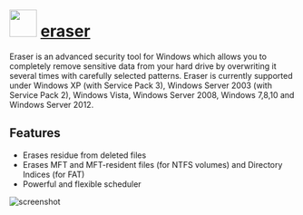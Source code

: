 # <img src="https://cdn.rawgit.com/majkinetor/chocolatey/master/eraser/icon.png" width="48" height="48"/> [eraser](https://chocolatey.org/packages/eraser)

Eraser is an advanced security tool for Windows which allows you to completely remove sensitive data from your hard drive by overwriting it several times with carefully selected patterns. Eraser is currently supported under Windows XP (with Service Pack 3), Windows Server 2003 (with Service Pack 2), Windows Vista, Windows Server 2008, Windows 7,8,10 and Windows Server 2012.

## Features

- Erases residue from deleted files
- Erases MFT and MFT-resident files (for NTFS volumes) and Directory Indices (for FAT)
- Powerful and flexible scheduler

![screenshot](https://cdn.rawgit.com/majkinetor/chocolatey/master/eraser/screenshot.png)

